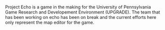 Project Echo is a game in the making for the University of Pennsylvania Game Research and Developement Environment (UPGRADE). The team that has been working on echo has been on break and the current efforts here only represent the map editor for the game.

